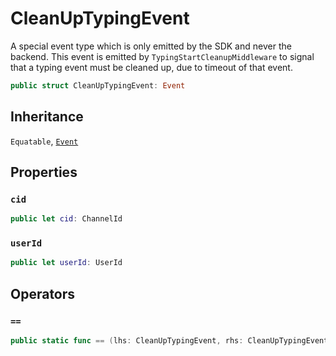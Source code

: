 # CleanUpTypingEvent

A special event type which is only emitted by the SDK and never the backend.
This event is emitted by `TypingStartCleanupMiddleware` to signal that a typing event
must be cleaned up, due to timeout of that event.

``` swift
public struct CleanUpTypingEvent: Event 
```

## Inheritance

`Equatable`, [`Event`](/Event)

## Properties

### `cid`

``` swift
public let cid: ChannelId
```

### `userId`

``` swift
public let userId: UserId
```

## Operators

### `==`

``` swift
public static func == (lhs: CleanUpTypingEvent, rhs: CleanUpTypingEvent) -> Bool 
```

